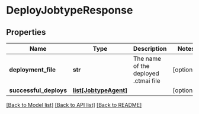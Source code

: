 # DeployJobtypeResponse

## Properties
Name | Type | Description | Notes
------------ | ------------- | ------------- | -------------
**deployment_file** | **str** | The name of the deployed .ctmai file | [optional] 
**successful_deploys** | [**list[JobtypeAgent]**](JobtypeAgent.md) |  | [optional] 

[[Back to Model list]](../README.md#documentation-for-models) [[Back to API list]](../README.md#documentation-for-api-endpoints) [[Back to README]](../README.md)

